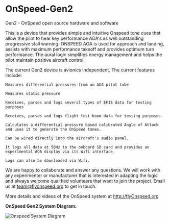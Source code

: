 # OnSpeed-Gen2
Gen2 - OnSpeed open source hardware and software

This is a device that provides simple and intuitive Onspeed tone cues that allow the pilot to hear key performance AOA's as well outstanding progressive stall warning. ONSPEED AOA is used for approach and landing, assists with maximum performance takeoff and provides optimum turn performance.  The aural logic simplifies energy management and helps the pilot maintain positive aircraft control.

The current Gen2 device is avionics independent. The current features include:

    Measures differential pressures from an AOA pitot tube
  
    Measures static pressure
  
    Receives, parses and logs several types of EFIS data for testing purposes
  
    Receives, parses and logs flight test boom data for testing purposes
  
    Calculates a differential pressure based calibrated Angle of Attack and uses it to generate the OnSpeed tones.
  
    Can be wired directly into the aircraft's audio panel.
  
    It logs all data at 50Hz to the onboard SD card and provides an experimental AOA display via its Wifi interface.
  
    Logs can also be downloaded via Wifi.

We are happy to collaborate and answer any questions.  We will work with any experimenter or manufacturer that is interested in adapting the logic and always welcome qualified volunteers that want to join the project. Email us at team@flyonspeed.org to get in touch.

More details and videos of the OnSpeed system at http://flyOnspeed.org

**OnSpeed Gen2 System Diagram:**

![Onspeed System Diagram](https://github.com/flyonspeed/OnSpeed-Gen2/blob/master/Hardware/Onspeed_Gen2_system_diagram.png?raw=true)

